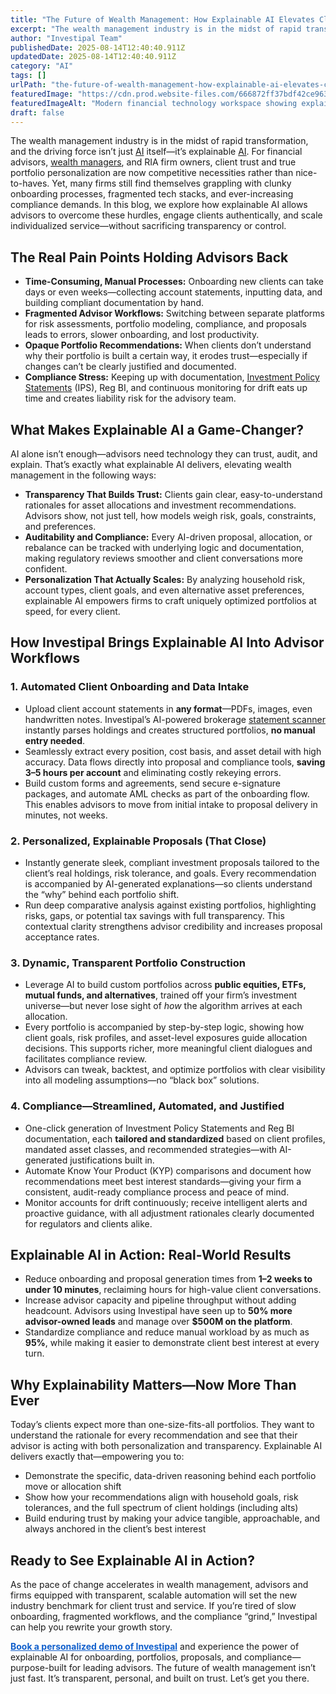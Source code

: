 ```yaml
---
title: "The Future of Wealth Management: How Explainable AI Elevates Client Trust and Personalization"
excerpt: "The wealth management industry is in the midst of rapid transformation, and the driving force isn’t just AI itself-it’s explainable AI ."
author: "Investipal Team"
publishedDate: 2025-08-14T12:40:40.911Z
updatedDate: 2025-08-14T12:40:40.911Z
category: "AI"
tags: []
urlPath: "the-future-of-wealth-management-how-explainable-ai-elevates-client-trust-and-personalization"
featuredImage: "https://cdn.prod.website-files.com/666872ff37bdf42ce9637d77/689c31560b54b8ae6b4df67b_pexels-photo-8386440.jpeg"
featuredImageAlt: "Modern financial technology workspace showing explainable AI elevating client trust and personalization"
draft: false
---
```

<p>The wealth management industry is in the midst of rapid transformation, and the driving force isn’t just <a href="/blog/ai">AI</a> itself—it’s explainable <a href="/blog/ai">AI</a>. For financial advisors, <a href="/segments/wealth-managers">wealth managers</a>, and RIA firm owners, client trust and true portfolio personalization are now competitive necessities rather than nice-to-haves. Yet, many firms still find themselves grappling with clunky onboarding processes, fragmented tech stacks, and ever-increasing compliance demands. In this blog, we explore how explainable AI allows advisors to overcome these hurdles, engage clients authentically, and scale individualized service—without sacrificing transparency or control.</p>

<h2>The Real Pain Points Holding Advisors Back</h2>
<ul><li><strong>Time-Consuming, Manual Processes:</strong> Onboarding new clients can take days or even weeks—collecting account statements, inputting data, and building compliant documentation by hand.</li><li><strong>Fragmented Advisor Workflows:</strong> Switching between separate platforms for risk assessments, portfolio modeling, compliance, and proposals leads to errors, slower onboarding, and lost productivity.</li><li><strong>Opaque Portfolio Recommendations:</strong> When clients don’t understand why their portfolio is built a certain way, it erodes trust—especially if changes can’t be clearly justified and documented.</li><li><strong>Compliance Stress:</strong> Keeping up with documentation, <a href="/features/investment-policy-statements">Investment Policy Statements</a> (IPS), Reg BI, and continuous monitoring for drift eats up time and creates liability risk for the advisory team.</li></ul>

<h2>What Makes Explainable AI a Game-Changer?</h2>
<p>AI alone isn’t enough—advisors need technology they can trust, audit, and explain. That’s exactly what explainable AI delivers, elevating wealth management in the following ways:</p>
<ul><li><strong>Transparency That Builds Trust:</strong> Clients gain clear, easy-to-understand rationales for asset allocations and investment recommendations. Advisors show, not just tell, how models weigh risk, goals, constraints, and preferences.</li><li><strong>Auditability and Compliance:</strong> Every AI-driven proposal, allocation, or rebalance can be tracked with underlying logic and documentation, making regulatory reviews smoother and client conversations more confident.</li><li><strong>Personalization That Actually Scales:</strong> By analyzing household risk, account types, client goals, and even alternative asset preferences, explainable AI empowers firms to craft uniquely optimized portfolios at speed, for every client.</li></ul>

<h2>How Investipal Brings Explainable AI Into Advisor Workflows</h2>

<h3>1. Automated Client Onboarding and Data Intake</h3>
<ul><li>Upload client account statements in <strong>any format</strong>—PDFs, images, even handwritten notes. Investipal’s AI-powered brokerage <a href="/features/automated-statement-scanner">statement scanner</a> instantly parses holdings and creates structured portfolios, <strong>no manual entry needed</strong>.</li><li>Seamlessly extract every position, cost basis, and asset detail with high accuracy. Data flows directly into proposal and compliance tools, <strong>saving 3–5 hours per account</strong> and eliminating costly rekeying errors.</li><li>Build custom forms and agreements, send secure e-signature packages, and automate AML checks as part of the onboarding flow. This enables advisors to move from initial intake to proposal delivery in minutes, not weeks.</li></ul>

<h3>2. Personalized, Explainable Proposals (That Close)</h3>
<ul><li>Instantly generate sleek, compliant investment proposals tailored to the client’s real holdings, risk tolerance, and goals. Every recommendation is accompanied by AI-generated explanations—so clients understand the “why” behind each portfolio shift.</li><li>Run deep comparative analysis against existing portfolios, highlighting risks, gaps, or potential tax savings with full transparency. This contextual clarity strengthens advisor credibility and increases proposal acceptance rates.</li></ul>

<h3>3. Dynamic, Transparent Portfolio Construction</h3>
<ul><li>Leverage AI to build custom portfolios across <strong>public equities, ETFs, mutual funds, and alternatives</strong>, trained off your firm’s investment universe—but never lose sight of <em>how</em> the algorithm arrives at each allocation.</li><li>Every portfolio is accompanied by step-by-step logic, showing how client goals, risk profiles, and asset-level exposures guide allocation decisions. This supports richer, more meaningful client dialogues and facilitates compliance review.</li><li>Advisors can tweak, backtest, and optimize portfolios with clear visibility into all modeling assumptions—no “black box” solutions.</li></ul>

<h3>4. Compliance—Streamlined, Automated, and Justified</h3>
<ul><li>One-click generation of Investment Policy Statements and Reg BI documentation, each <strong>tailored and standardized</strong> based on client profiles, mandated asset classes, and recommended strategies—with AI-generated justifications built in.</li><li>Automate Know Your Product (KYP) comparisons and document how recommendations meet best interest standards—giving your firm a consistent, audit-ready compliance process and peace of mind.</li><li>Monitor accounts for drift continuously; receive intelligent alerts and proactive guidance, with all adjustment rationales clearly documented for regulators and clients alike.</li></ul>

<h2>Explainable AI in Action: Real-World Results</h2>
<ul><li>Reduce onboarding and proposal generation times from <strong>1–2 weeks to under 10 minutes</strong>, reclaiming hours for high-value client conversations.</li><li>Increase advisor capacity and pipeline throughput without adding headcount. Advisors using Investipal have seen up to <strong>50% more advisor-owned leads</strong> and manage over <strong>$500M on the platform</strong>.</li><li>Standardize compliance and reduce manual workload by as much as <strong>95%</strong>, while making it easier to demonstrate client best interest at every turn.</li></ul>

<h2>Why Explainability Matters—Now More Than Ever</h2>
<p>Today’s clients expect more than one-size-fits-all portfolios. They want to understand the rationale for every recommendation and see that their advisor is acting with both personalization and transparency. Explainable AI delivers exactly that—empowering you to:</p>
<ul><li>Demonstrate the specific, data-driven reasoning behind each portfolio move or allocation shift</li><li>Show how your recommendations align with household goals, risk tolerances, and the full spectrum of client holdings (including alts)</li><li>Build enduring trust by making your advice tangible, approachable, and always anchored in the client’s best interest</li></ul>

<h2>Ready to See Explainable AI in Action?</h2>
<p>As the pace of change accelerates in wealth management, advisors and firms equipped with transparent, scalable automation will set the new industry benchmark for client trust and service. If you’re tired of slow onboarding, fragmented workflows, and the compliance “grind,” Investipal can help you rewrite your growth story.</p>
<p><a href="/book-a-demo" style="font-weight: bold; color: #1260cc; text-decoration: underline;">Book a personalized demo of Investipal</a> and experience the power of explainable AI for onboarding, portfolios, proposals, and compliance—purpose-built for leading advisors. The future of wealth management isn’t just fast. It’s transparent, personal, and built on trust. Let’s get you there.</p>